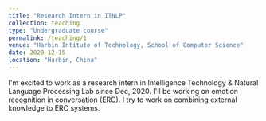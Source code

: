 ```yaml
---
title: "Research Intern in ITNLP"
collection: teaching
type: "Undergraduate course"
permalink: /teaching/1
venue: "Harbin Intitute of Technology, School of Computer Science"
date: 2020-12-15
location: "Harbin, China"
---
```


I'm excited to work as a research intern in Intelligence Technology & Natural Language Processing Lab since Dec, 2020. I'll be working on emotion recognition in conversation (ERC). 
I try to work on combining external knowledge to ERC systems.
